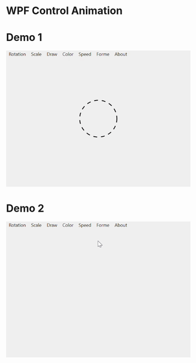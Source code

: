 # WPF Control Animation

Demo 1
====
![Demo 1](/WPF-TP1/Video/Demo-1.gif?raw=true "Demo 1")

Demo 2
====
![Demo 2](/WPF-TP1/Video/Demo-2.gif?raw=true "Demo 2")
